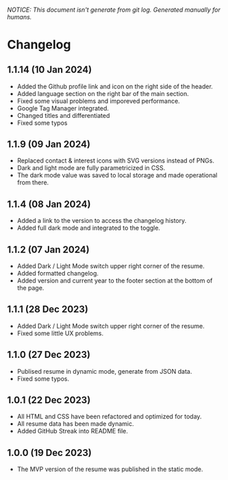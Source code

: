 ###### NOTICE: This document isn't generate from git log. Generated manually for humans.

# Changelog

## 1.1.14 (10 Jan 2024)
* Added the Github profile link and icon on the right side of the header.
* Added language section on the right bar of the main section.
* Fixed some visual problems and imporeved performance.
* Google Tag Manager integrated.
* Changed titles and differentiated
* Fixed some typos

## 1.1.9 (09 Jan 2024)
* Replaced contact & interest icons with SVG versions instead of PNGs.
* Dark and light mode are fully parametricized in CSS.
* The dark mode value was saved to local storage and made operational from there.

## 1.1.4 (08 Jan 2024)
* Added a link to the version to access the changelog history.
* Added full dark mode and integrated to the toggle.

## 1.1.2 (07 Jan 2024)
* Added Dark / Light Mode switch upper right corner of the resume.
* Added formatted changelog.
* Added version and current year to the footer section at the bottom of the page.

## 1.1.1 (28 Dec 2023)
* Added Dark / Light Mode switch upper right corner of the resume.
* Fixed some little UX problems.

## 1.1.0 (27 Dec 2023)
* Publised resume in dynamic mode, generate from JSON data.
* Fixed some typos.

## 1.0.1 (22 Dec 2023)
* All HTML and CSS have been refactored and optimized for today.
* All resume data has been made dynamic.
* Added GitHub Streak into README file.

## 1.0.0 (19 Dec 2023)
* The MVP version of the resume was published in the static mode.

